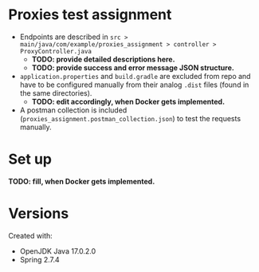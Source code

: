 # Proxies test assignment

- Endpoints are described in `src > main/java/com/example/proxies_assignment > controller > ProxyController.java`
  - **TODO: provide detailed descriptions here.**
  - **TODO: provide success and error message JSON structure.**
- `application.properties` and `build.gradle` are excluded from repo and have to be configured manually from their analog `.dist` files (found in the same directories).
  - **TODO: edit accordingly, when Docker gets implemented.**
- A postman collection is included (`proxies_assignment.postman_collection.json`) to test the requests manually.

# Set up

**TODO: fill, when Docker gets implemented.**

# Versions

Created with:

- OpenJDK Java 17.0.2.0
- Spring 2.7.4
